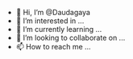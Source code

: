 - 👋 Hi, I’m @Daudagaya
- 👀 I’m interested in ...
- 🌱 I’m currently learning ...
- 💞️ I’m looking to collaborate on ...
- 📫 How to reach me ...

<!---
Daudagaya/Daudagaya is a ✨ special ✨ repository because its `README.md` (this file) appears on your GitHub profile.
You can click the Preview link to take a look at your changes.
--->
